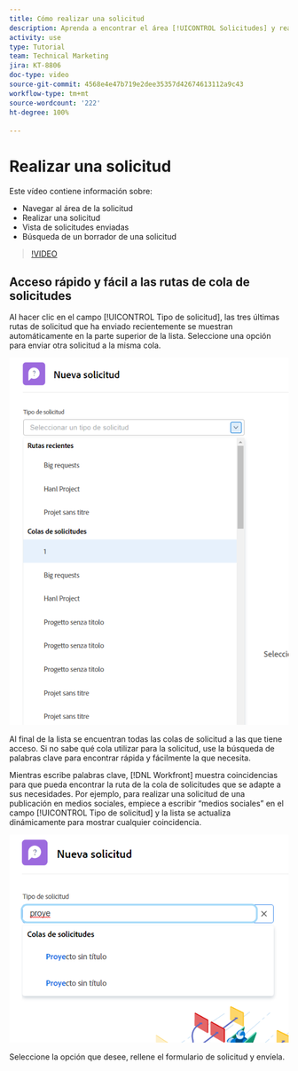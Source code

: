 ```yaml
---
title: Cómo realizar una solicitud
description: Aprenda a encontrar el área [!UICONTROL Solicitudes] y realice una solicitud. A continuación, aprenda a ver las solicitudes enviadas y en borrador.
activity: use
type: Tutorial
team: Technical Marketing
jira: KT-8806
doc-type: video
source-git-commit: 4568e4e47b719e2dee35357d42674613112a9c43
workflow-type: tm+mt
source-wordcount: '222'
ht-degree: 100%

---
```


# Realizar una solicitud

Este vídeo contiene información sobre:

* Navegar al área de la solicitud
* Realizar una solicitud
* Vista de solicitudes enviadas
* Búsqueda de un borrador de una solicitud

>[!VIDEO](https://video.tv.adobe.com/v/3413113/?quality=12&learn=on&enablevpops&captions=spa)

## Acceso rápido y fácil a las rutas de cola de solicitudes

Al hacer clic en el campo [!UICONTROL Tipo de solicitud], las tres últimas rutas de solicitud que ha enviado recientemente se muestran automáticamente en la parte superior de la lista. Seleccione una opción para enviar otra solicitud a la misma cola.

![Menú Texto de solicitud que muestra la lista de rutas de solicitud recientes](assets/collaborator-fundamentals-1.png)

Al final de la lista se encuentran todas las colas de solicitud a las que tiene acceso. Si no sabe qué cola utilizar para la solicitud, use la búsqueda de palabras clave para encontrar rápida y fácilmente la que necesita.

Mientras escribe palabras clave, [!DNL Workfront] muestra coincidencias para que pueda encontrar la ruta de la cola de solicitudes que se adapte a sus necesidades. Por ejemplo, para realizar una solicitud de una publicación en medios sociales, empiece a escribir “medios sociales” en el campo [!UICONTROL Tipo de solicitud] y la lista se actualiza dinámicamente para mostrar cualquier coincidencia.

![Menú Texto de solicitud con una palabra escrita en el campo para mostrar las rutas de solicitud recientes](assets/collaborator-fundamentals-2.png)

Seleccione la opción que desee, rellene el formulario de solicitud y envíela.

<!--
Learn more
Requests area overview
Create and submit Workfront requests
Guides
Make a work request
-->
